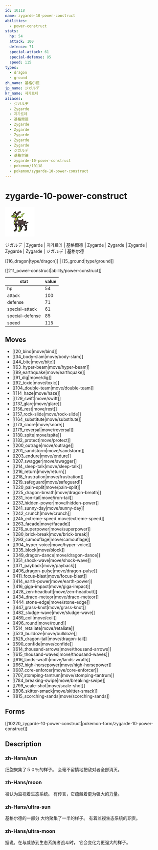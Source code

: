 ```yaml
---
id: 10118
name: zygarde-10-power-construct
abilities:
  - power-construct
stats:
  hp: 54
  attack: 100
  defense: 71
  special-attack: 61
  special-defense: 85
  speed: 115
types:
  - dragon
  - ground
zh_name: 基格尔德
jp_name: ジガルデ
kr_name: 지가르데
aliases:
  - ジガルデ
  - Zygarde
  - 지가르데
  - 基格爾德
  - Zygarde
  - Zygarde
  - Zygarde
  - Zygarde
  - Zygarde
  - ジガルデ
  - 基格尔德
  - zygarde-10-power-construct
  - pokemon/10118
  - pokemon/zygarde-10-power-construct
---
```

# zygarde-10-power-construct

![](https://raw.githubusercontent.com/PokeAPI/sprites/master/sprites/pokemon/10118.png)

ジガルデ | Zygarde | 지가르데 | 基格爾德 | Zygarde | Zygarde | Zygarde | Zygarde | Zygarde | ジガルデ | 基格尔德

[[16_dragon|type/dragon]] | [[5_ground|type/ground]]

[[211_power-construct|ability/power-construct]]

|stat|value|
|---|---|
|hp|54|
|attack|100|
|defense|71|
|special-attack|61|
|special-defense|85|
|speed|115|


## Moves

- [[20_bind|move/bind]]
- [[34_body-slam|move/body-slam]]
- [[44_bite|move/bite]]
- [[63_hyper-beam|move/hyper-beam]]
- [[89_earthquake|move/earthquake]]
- [[91_dig|move/dig]]
- [[92_toxic|move/toxic]]
- [[104_double-team|move/double-team]]
- [[114_haze|move/haze]]
- [[129_swift|move/swift]]
- [[137_glare|move/glare]]
- [[156_rest|move/rest]]
- [[157_rock-slide|move/rock-slide]]
- [[164_substitute|move/substitute]]
- [[173_snore|move/snore]]
- [[179_reversal|move/reversal]]
- [[180_spite|move/spite]]
- [[182_protect|move/protect]]
- [[200_outrage|move/outrage]]
- [[201_sandstorm|move/sandstorm]]
- [[203_endure|move/endure]]
- [[207_swagger|move/swagger]]
- [[214_sleep-talk|move/sleep-talk]]
- [[216_return|move/return]]
- [[218_frustration|move/frustration]]
- [[219_safeguard|move/safeguard]]
- [[220_pain-split|move/pain-split]]
- [[225_dragon-breath|move/dragon-breath]]
- [[231_iron-tail|move/iron-tail]]
- [[237_hidden-power|move/hidden-power]]
- [[241_sunny-day|move/sunny-day]]
- [[242_crunch|move/crunch]]
- [[245_extreme-speed|move/extreme-speed]]
- [[263_facade|move/facade]]
- [[276_superpower|move/superpower]]
- [[280_brick-break|move/brick-break]]
- [[293_camouflage|move/camouflage]]
- [[304_hyper-voice|move/hyper-voice]]
- [[335_block|move/block]]
- [[349_dragon-dance|move/dragon-dance]]
- [[351_shock-wave|move/shock-wave]]
- [[371_payback|move/payback]]
- [[406_dragon-pulse|move/dragon-pulse]]
- [[411_focus-blast|move/focus-blast]]
- [[414_earth-power|move/earth-power]]
- [[416_giga-impact|move/giga-impact]]
- [[428_zen-headbutt|move/zen-headbutt]]
- [[434_draco-meteor|move/draco-meteor]]
- [[444_stone-edge|move/stone-edge]]
- [[447_grass-knot|move/grass-knot]]
- [[482_sludge-wave|move/sludge-wave]]
- [[489_coil|move/coil]]
- [[496_round|move/round]]
- [[514_retaliate|move/retaliate]]
- [[523_bulldoze|move/bulldoze]]
- [[525_dragon-tail|move/dragon-tail]]
- [[590_confide|move/confide]]
- [[614_thousand-arrows|move/thousand-arrows]]
- [[615_thousand-waves|move/thousand-waves]]
- [[616_lands-wrath|move/lands-wrath]]
- [[667_high-horsepower|move/high-horsepower]]
- [[687_core-enforcer|move/core-enforcer]]
- [[707_stomping-tantrum|move/stomping-tantrum]]
- [[784_breaking-swipe|move/breaking-swipe]]
- [[799_scale-shot|move/scale-shot]]
- [[806_skitter-smack|move/skitter-smack]]
- [[815_scorching-sands|move/scorching-sands]]

## Forms



[[10220_zygarde-10-power-construct|pokemon-form/zygarde-10-power-construct]]

## Description

### zh-Hans/sun

细胞聚集了５０％的样子。
会毫不留情地把敌对者全部消灭。

### zh-Hans/moon

被认为监视着生态系统。
有传言，它蕴藏着更为强大的力量。

### zh-Hans/ultra-sun

基格尔德的一部分
大约聚集了一半的样子。
有着监视生态系统的职责。

### zh-Hans/ultra-moon

据说，在与威胁到生态系统者战斗时，
它会变化为更强大的样子。

